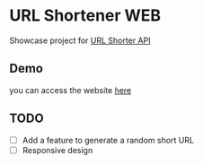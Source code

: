 # URL Shortener WEB
Showcase project for [URL Shorter API](https://github.com/radenrishwan/shortener-url-api)

## Demo
you can access the website [here](https://shortener.mohamadrishwan.me)

## TODO
- [ ] Add a feature to generate a random short URL
- [ ] Responsive design